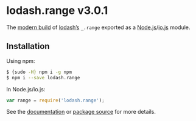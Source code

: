 # lodash.range v3.0.1

The [modern build](https://github.com/lodash/lodash/wiki/Build-Differences) of [lodash’s](https://lodash.com/) `_.range` exported as a [Node.js](http://nodejs.org/)/[io.js](https://iojs.org/) module.

## Installation

Using npm:

```bash
$ {sudo -H} npm i -g npm
$ npm i --save lodash.range
```

In Node.js/io.js:

```js
var range = require('lodash.range');
```

See the [documentation](https://lodash.com/docs#range) or [package source](https://github.com/lodash/lodash/blob/3.0.1-npm-packages/lodash.range) for more details.
